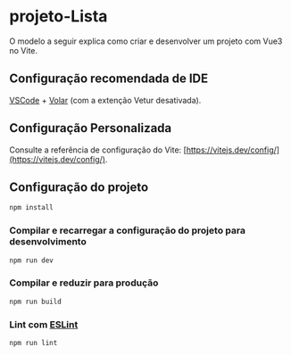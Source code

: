 # projeto-Lista

O modelo a seguir explica como criar e desenvolver um projeto com Vue3 no Vite.

## Configuração recomendada de IDE

[VSCode](https://code.visualstudio.com/) + [Volar](https://marketplace.visualstudio.com/items?itemName=Vue.volar) (com a extenção Vetur desativada).

## Configuração Personalizada

Consulte a referência de configuração do Vite: [https://vitejs.dev/config/](https://vitejs.dev/config/).

## Configuração do projeto

```sh
npm install
```

### Compilar e recarregar a configuração do projeto para desenvolvimento

```sh
npm run dev
```

### Compilar e reduzir para produção

```sh
npm run build
```

### Lint com [ESLint](https://eslint.org/)

```sh
npm run lint
```
